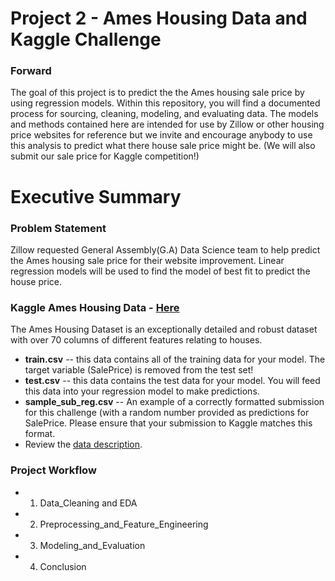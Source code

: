 # Project 2 - Ames Housing Data and Kaggle Challenge

### Forward
The goal of this project is to predict the the Ames housing sale price by using regression models. Within this repository, you will find a documented process for sourcing, cleaning, modeling, and evaluating data. The models and methods contained here are intended for use by Zillow or other housing price websites for reference but we invite and encourage anybody to use this analysis to predict what there house sale price might be. (We will also submit our sale price for Kaggle competition!)

# Executive Summary

### Problem Statement
 Zillow requested General Assembly(G.A) Data Science team to help predict the Ames housing sale price for their website improvement. Linear regression models will be used to find the model of best fit to predict the house price.

### Kaggle Ames Housing Data - [Here](https://www.kaggle.com/c/dsi-us-6-project-2-regression-challenge/data)

The Ames Housing Dataset is an exceptionally detailed and robust dataset with over 70 columns of different features relating to houses.

- **train.csv** -- this data contains all of the training data for your model. The target variable (SalePrice) is removed from the test set!
- **test.csv** -- this data contains the test data for your model. You will feed this data into your regression model to make predictions.
- **sample_sub_reg.csv** -- An example of a correctly formatted submission for this challenge (with a random number provided as predictions for SalePrice. Please ensure that your submission to Kaggle matches this format.
- Review the [data description](http://jse.amstat.org/v19n3/decock/DataDocumentation.txt).



### Project Workflow
- 1. Data_Cleaning and EDA
- 2. Preprocessing_and_Feature_Engineering
- 3. Modeling_and_Evaluation
- 4. Conclusion


